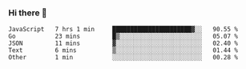 ### Hi there 👋

<!--
**KLXLjun/KLXLjun** is a ✨ _special_ ✨ repository because its `README.md` (this file) appears on your GitHub profile.

Here are some ideas to get you started:

- 🔭 I’m currently working on ...
- 🌱 I’m currently learning ...
- 👯 I’m looking to collaborate on ...
- 🤔 I’m looking for help with ...
- 💬 Ask me about ...
- 📫 How to reach me: ...
- 😄 Pronouns: ...
- ⚡ Fun fact: ...
-->

<!--START_SECTION:waka-->
```text
JavaScript   7 hrs 1 min     ██████████████████████▓░░   90.55 % 
Go           23 mins         █▒░░░░░░░░░░░░░░░░░░░░░░░   05.07 % 
JSON         11 mins         ▓░░░░░░░░░░░░░░░░░░░░░░░░   02.40 % 
Text         6 mins          ▒░░░░░░░░░░░░░░░░░░░░░░░░   01.44 % 
Other        1 min           ░░░░░░░░░░░░░░░░░░░░░░░░░   00.28 % 
```
<!--END_SECTION:waka-->
